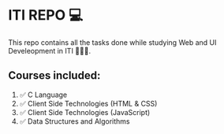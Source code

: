 # ITI REPO 💻

This repo contains all the tasks done while studying Web and UI Develeopment in ITI 👩🏻‍💻.

## Courses included:

1. ✅ C Language
2. ✅ Client Side Technologies (HTML & CSS)
3. ✅ Client Side Technologies (JavaScript)
4. ✅ Data Structures and Algorithms
